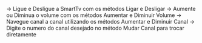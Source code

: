 -> Ligue e Desligue a SmartTv com os métodos Ligar e Desligar
-> Aumente ou Diminua o volume com os métodos Aumentar e Diminuir Volume
-> Navegue canal a canal utilizando os métodos Aumentar e Diminuir Canal
-> Digite o numero do canal desejado no método Mudar Canal para trocar diretamente